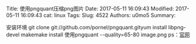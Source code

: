 Title: 使用pngquant压缩png图片
Date: 2017-05-11 16:09:43
Modified: 2017-05-11 16:09:43
cat: linux
Tags: 
Slug: 4522
Authors: u0mo5 
Summary: 

安装环境    git clone git://github.com/pornel/pngquant.gityum install libpng-devel    makemake install    使用pngquant --quality=65-80 image.png        ps：<a href="https://pngquant.org/" target="_blank" title="官网">官网</a>            
